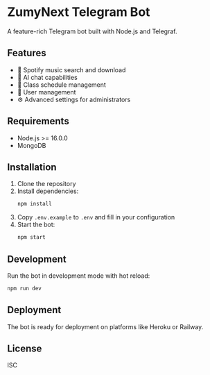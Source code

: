 # ZumyNext Telegram Bot

A feature-rich Telegram bot built with Node.js and Telegraf.

## Features

- 🎵 Spotify music search and download
- 🤖 AI chat capabilities
- 📅 Class schedule management
- 👥 User management
- ⚙️ Advanced settings for administrators

## Requirements

- Node.js >= 16.0.0
- MongoDB

## Installation

1. Clone the repository
2. Install dependencies:
   ```bash
   npm install
   ```
3. Copy `.env.example` to `.env` and fill in your configuration
4. Start the bot:
   ```bash
   npm start
   ```

## Development

Run the bot in development mode with hot reload:
```bash
npm run dev
```

## Deployment

The bot is ready for deployment on platforms like Heroku or Railway.

## License

ISC